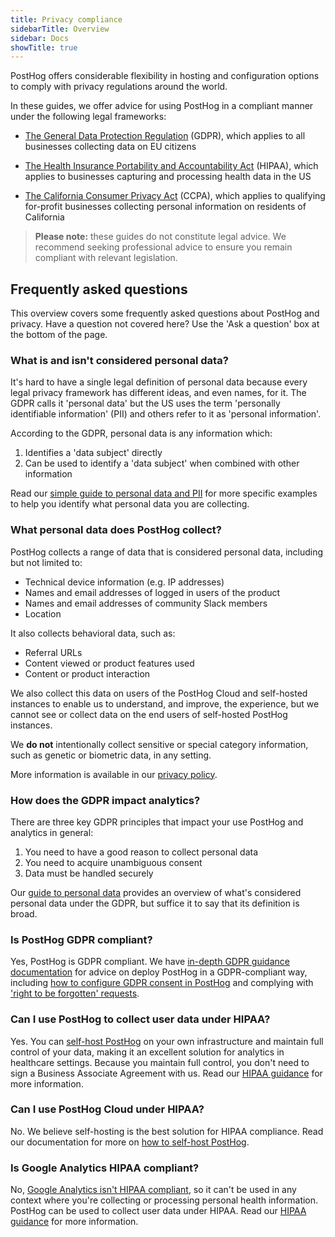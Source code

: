```yaml
---
title: Privacy compliance
sidebarTitle: Overview
sidebar: Docs
showTitle: true
---
```


PostHog offers considerable flexibility in hosting and configuration options to comply with privacy regulations around the world.

In these guides, we offer advice for using PostHog in a compliant manner under the following legal frameworks:

- [The General Data Protection Regulation](/docs/privacy/gdpr-compliance/) (GDPR), which applies to all businesses collecting data on EU citizens

- [The Health Insurance Portability and Accountability Act](/docs/privacy/hipaa-compliance/) (HIPAA), which applies to businesses capturing and processing health data in the US

- [The California Consumer Privacy Act](/docs/privacy/ccpa-compliance/) (CCPA), which applies to qualifying for-profit businesses collecting personal information on residents of California

> **Please note:** these guides do not constitute legal advice. We recommend seeking professional advice to ensure you remain compliant with relevant legislation.

## Frequently asked questions

This overview covers some frequently asked questions about PostHog and privacy. Have a question not covered here? Use the 'Ask a question' box at the bottom of the page.

### What is and isn't considered personal data?

It's hard to have a single legal definition of personal data because every legal privacy framework has different ideas, and even names, for it. The GDPR calls it 'personal data' but the US uses the term 'personally identifiable information' (PII) and others refer to it as 'personal information'.

According to the GDPR, personal data is any information which: 

1. Identifies a 'data subject' directly
2. Can be used to identify a 'data subject' when combined with other information

Read our [simple guide to personal data and PII](/blog/what-is-personal-data-pii) for more specific examples to help you identify what personal data you are collecting.

### What personal data does PostHog collect?

PostHog collects a range of data that is considered personal data, including but not limited to:

- Technical device information (e.g. IP addresses)
- Names and email addresses of logged in users of the product
- Names and email addresses of community Slack members
- Location

It also collects behavioral data, such as:

- Referral URLs
- Content viewed or product features used
- Content or product interaction

We also collect this data on users of the PostHog Cloud and self-hosted instances to enable us to understand, and improve, the experience, but we cannot see or collect data on the end users of self-hosted PostHog instances.

We **do not** intentionally collect sensitive or special category information, such as genetic or biometric data, in any setting. 

More information is available in our [privacy policy](/privacy).

### How does the GDPR impact analytics?

There are three key GDPR principles that impact your use PostHog and analytics in general:

1. You need to have a good reason to collect personal data
2. You need to acquire unambiguous consent
3. Data must be handled securely

Our [guide to personal data](/blog/what-is-personal-data-pii) provides an overview of what's considered personal data under the GDPR, but suffice it to say that its definition is broad.

### Is PostHog GDPR compliant?

Yes, PostHog is GDPR compliant. We have [in-depth GDPR guidance documentation](/docs/privacy/gdpr-compliance) for advice on deploy PostHog in a GDPR-compliant way, including [how to configure GDPR consent in PostHog](/docs/privacy/gdpr-compliance#step-4-configure-consent) and complying with ['right to be forgotten' requests](/docs/privacy/gdpr-compliance#complying-with-right-to-be-forgotten-requests).

### Can I use PostHog to collect user data under HIPAA?

Yes. You can [self-host PostHog](/docs/self-host) on your own infrastructure and maintain full control of your data, making it an excellent solution for analytics in healthcare settings. Because you maintain full control, you don't need to sign a Business Associate Agreement with us. Read our [HIPAA guidance](/docs/privacy/hipaa-compliance) for more information.

### Can I use PostHog Cloud under HIPAA?

No. We believe self-hosting is the best solution for HIPAA compliance. Read our documentation for more on [how to self-host PostHog](https://posthog.com/docs/self-host).

### Is Google Analytics HIPAA compliant?

No, [Google Analytics isn't HIPAA compliant](/blog/is-google-analytics-hipaa-compliant), so it can't be used in any context where you're collecting or processing personal health information. PostHog can be used to collect user data under HIPAA. Read our [HIPAA guidance](/docs/privacy/hipaa-compliance) for more information.

